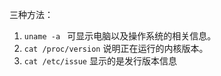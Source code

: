 三种方法：
1. `uname -a `
可显示电脑以及操作系统的相关信息。 
2. `cat /proc/version`
说明正在运行的内核版本。
3. `cat /etc/issue`
显示的是发行版本信息
